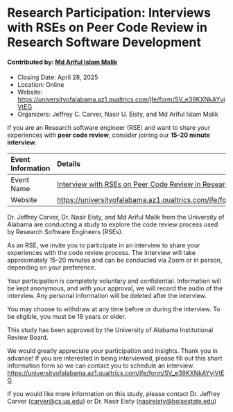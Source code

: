 # Research Participation: Interviews with RSEs on Peer Code Review in Research Software Development

#### Contributed by: [Md Ariful Islam Malik](https://github.com/arifulmalik)

- Closing Date: April 28, 2025
- Location: Online
- Website: https://universityofalabama.az1.qualtrics.com/jfe/form/SV_e39KXNkAYyjVtEG
- Organizers: Jeffrey C. Carver, Nasir U. Eisty, and Md Ariful Islam Malik

<!-- deck text start -->  
If you are an Research software engineer (RSE) and want to share your experiences with **peer code review**, consider joining our **15–20 minute interview**.
<!-- deck text end -->

Event Information | Details
:--- | :---	
Event Name | [Interview with RSEs on Peer Code Review in Research Software Development](https://universityofalabama.az1.qualtrics.com/jfe/form/SV_e39KXNkAYyjVtEG)
Website | https://universityofalabama.az1.qualtrics.com/jfe/form/SV_e39KXNkAYyjVtEG

Dr. Jeffrey Carver, Dr. Nasir Eisty, and Md Ariful Malik from the University of Alabama are conducting a study to explore the code review process used by Research Software Engineers (RSEs).

As an RSE, we invite you to participate in an interview to share your experiences with the code review process. The interview will take approximately 15–20 minutes and can be conducted via Zoom or in person, depending on your preference.

Your participation is completely voluntary and confidential. Information will be kept anonymous, and with your approval, we will record the audio of the interview. Any personal information will be deleted after the interview.

You may choose to withdraw at any time before or during the interview. To be eligible, you must be 18 years or older.

This study has been approved by the University of Alabama Institutional Review Board.

We would greatly appreciate your participation and insights. Thank you in advance!
If you are interested in being interviewed, please fill out this short information form so we can contact you to schedule an interview.
https://universityofalabama.az1.qualtrics.com/jfe/form/SV_e39KXNkAYyjVtEG 

If you would like more information on this study, please contact Dr. Jeffrey Carver (carver@cs.ua.edu) or Dr. Nasir Eisty (nasireisty@boisestate.edu) 

<!---
Publish: yes
Topics: Peer code review, Software Engineering, research software engineers
--->
